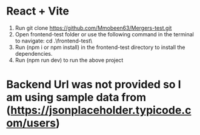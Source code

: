 # React + Vite
1. Run git clone https://github.com/Mmobeen63/Mergers-test.git
2. Open frontend-test folder or use the following command in the terminal to navigate: cd .\frontend-test\
3. Run (npm i or npm install) in the frontend-test directory to install the dependencies.
4. Run (npm run dev) to run the above project

# Backend Url was not provided so I am using sample data from (https://jsonplaceholder.typicode.com/users)